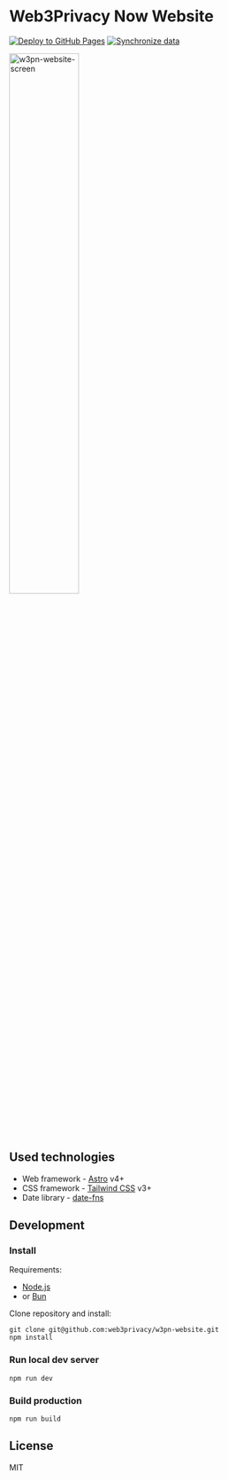 # Web3Privacy Now Website

[![Deploy to GitHub Pages](https://github.com/web3privacy/web/actions/workflows/deploy.yml/badge.svg)](https://github.com/web3privacy/web/actions/workflows/deploy.yml) [![Synchronize data](https://github.com/web3privacy/web/actions/workflows/sync.yml/badge.svg)](https://github.com/web3privacy/web/actions/workflows/sync.yml)


<a href="https://web3privacy.info"><img width="50%" alt="w3pn-website-screen" src="https://github.com/web3privacy/web/assets/67269/fa80a3ce-ddd6-4a75-bbf1-e82c7cf68abd"></a>

## Used technologies

* Web framework - [Astro](https://astro.build/) v4+
* CSS framework - [Tailwind CSS](https://tailwindcss.com/) v3+
* Date library - [date-fns](https://date-fns.org/)

## Development

### Install

Requirements:
- [Node.js](https://nodejs.org/en)
- or [Bun](https://bun.sh/)

Clone repository and install:

```
git clone git@github.com:web3privacy/w3pn-website.git
npm install
```

### Run local dev server

```
npm run dev
```

### Build production

```
npm run build
```

## License

MIT
